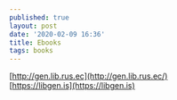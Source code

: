 ```yaml
---
published: true
layout: post
date: '2020-02-09 16:36'
title: Ebooks
tags: books
---
```

[http://gen.lib.rus.ec](http://gen.lib.rus.ec/)  
[https://libgen.is](https://libgen.is)
